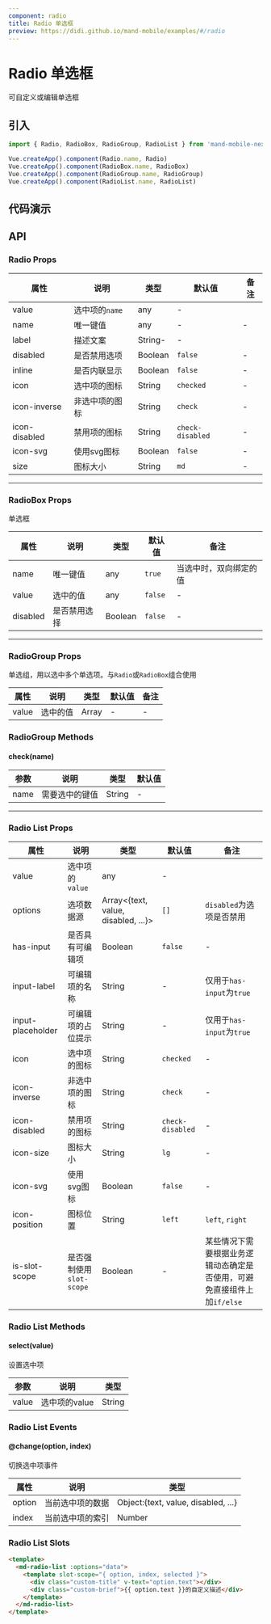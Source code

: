 ```yaml
---
component: radio
title: Radio 单选框
preview: https://didi.github.io/mand-mobile/examples/#/radio
---
```


# Radio 单选框

可自定义或编辑单选框

## 引入

```javascript
import { Radio, RadioBox, RadioGroup, RadioList } from 'mand-mobile-next'

Vue.createApp().component(Radio.name, Radio)
Vue.createApp().component(RadioBox.name, RadioBox)
Vue.createApp().component(RadioGroup.name, RadioGroup)
Vue.createApp().component(RadioList.name, RadioList)
```

## 代码演示

<demo-wrapper
  src="src/packages/radio/demo"
/>

<!-- DEMO -->

## API

### Radio Props

|属性 | 说明 | 类型 | 默认值 | 备注|
|----|-----|------|------|------|
|value|选中项的`name`|any|-|
|name|唯一键值|any|-|-|
|label|描述文案|String-|-|
|disabled|是否禁用选项|Boolean|`false`|-|
|inline|是否内联显示|Boolean|`false`|-|
|icon|选中项的图标|String|`checked`|-|
|icon-inverse|非选中项的图标|String|`check`|-|
|icon-disabled|禁用项的图标|String|`check-disabled`|-|
|icon-svg |使用svg图标|Boolean|`false`|-|
|size|图标大小|String|`md`|-|

---

### RadioBox Props

单选框

|属性 | 说明 | 类型 | 默认值 | 备注 |
|----|-----|------|------|------|
|name|唯一键值|any|`true`|当选中时，双向绑定的值|
|value|选中的值|any|`false`|-|
|disabled|是否禁用选择|Boolean|`false`|-|

---

### RadioGroup Props

单选组，用以选中多个单选项。与`Radio`或`RadioBox`组合使用

|属性 | 说明 | 类型 | 默认值 | 备注 |
|----|-----|------|------|------|
|value|选中的值|Array|-|-|

### RadioGroup Methods

#### check(name)

|参数 | 说明 | 类型 | 默认值 |
|----|-----|------|------|
|name|需要选中的键值|String|-|

---

### Radio List Props

|属性 | 说明 | 类型 | 默认值 | 备注|
|----|-----|------|------|------|
|value|选中项的`value`|any|-|
|options|选项数据源|Array<{text, value, disabled, ...}>|`[]`|`disabled`为选项是否禁用|
|has-input|是否具有可编辑项|Boolean|`false`|-|
|input-label|可编辑项的名称|String|-|仅用于`has-input`为`true`|
|input-placeholder|可编辑项的占位提示|String|-|仅用于`has-input`为`true`|
|icon|选中项的图标|String|`checked`|-|
|icon-inverse|非选中项的图标|String|`check`|-|
|icon-disabled|禁用项的图标|String|`check-disabled`|-|
|icon-size|图标大小|String|`lg`|-|
|icon-svg |使用svg图标|Boolean|`false`|-|
|icon-position|图标位置|String|`left`|`left`, `right`|
|is-slot-scope|是否强制使用`slot-scope`|Boolean|-|某些情况下需要根据业务逻辑动态确定是否使用，可避免直接组件上加`if/else`|

### Radio List Methods

#### select(value)

设置选中项

|参数 | 说明 | 类型|
|----|-----|------|
|value|选中项的value|String|

### Radio List Events

#### @change(option, index)

切换选中项事件

|属性 | 说明 | 类型|
|----|-----|------|
|option|当前选中项的数据|Object:{text, value, disabled, ...}|
|index|当前选中项的索引|Number|

### Radio List Slots

```html
<template>
  <md-radio-list :options="data">
    <template slot-scope="{ option, index, selected }">
      <div class="custom-title" v-text="option.text"></div>
      <div class="custom-brief">{{ option.text }}的自定义描述</div>
    </template>
  </md-radio-list>
</template>
```

